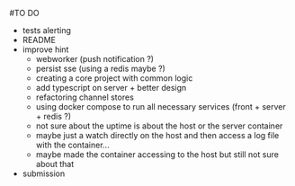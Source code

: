 #TO DO

+ tests alerting
+ README
+ improve hint
	+ webworker (push notification ?)
	+ persist sse (using a redis maybe ?)
	+ creating a core project with common logic
	+ add typescript on server + better design
	+ refactoring channel stores
	+ using docker compose to run all necessary services (front + server + redis ?)
	+ not sure about the uptime is about the host or the server container
	+ maybe just a watch directly on the host and then access a log file with the container...
	+ maybe made the container accessing to the host but still not sure about that
+ submission